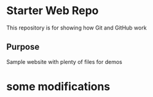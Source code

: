 # Starter Web Repo

This repository is for showing how Git and GitHub work

## Purpose

Sample website with plenty of files for demos

# some modifications
